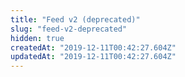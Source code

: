 ```yaml
---
title: "Feed v2 (deprecated)"
slug: "feed-v2-deprecated"
hidden: true
createdAt: "2019-12-11T00:42:27.604Z"
updatedAt: "2019-12-11T00:42:27.604Z"
---
```

